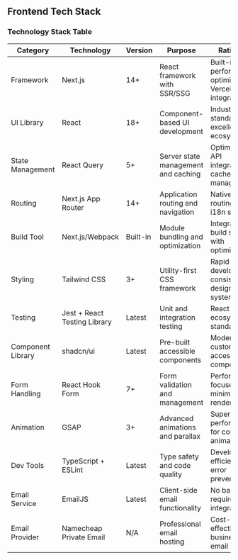 ## Frontend Tech Stack

### Technology Stack Table

| Category | Technology | Version | Purpose | Rationale |
|----------|------------|---------|---------|-----------|
| Framework | Next.js | 14+ | React framework with SSR/SSG | Built-in i18n, performance optimization, Vercel integration |
| UI Library | React | 18+ | Component-based UI development | Industry standard, excellent ecosystem |
| State Management | React Query | 5+ | Server state management and caching | Optimal for API integration, cache management |
| Routing | Next.js App Router | 14+ | Application routing and navigation | Native Next.js routing with i18n support |
| Build Tool | Next.js/Webpack | Built-in | Module bundling and optimization | Integrated build system with optimizations |
| Styling | Tailwind CSS | 3+ | Utility-first CSS framework | Rapid development, consistent design system |
| Testing | Jest + React Testing Library | Latest | Unit and integration testing | React ecosystem standard |
| Component Library | shadcn/ui | Latest | Pre-built accessible components | Modern, customizable, accessible components |
| Form Handling | React Hook Form | 7+ | Form validation and management | Performance-focused, minimal re-renders |
| Animation | GSAP | 3+ | Advanced animations and parallax | Superior performance for complex animations |
| Dev Tools | TypeScript + ESLint | Latest | Type safety and code quality | Development efficiency and error prevention |
| Email Service | EmailJS | Latest | Client-side email functionality | No backend required, easy integration |
| Email Provider | Namecheap Private Email | N/A | Professional email hosting | Cost-effective business email solution |